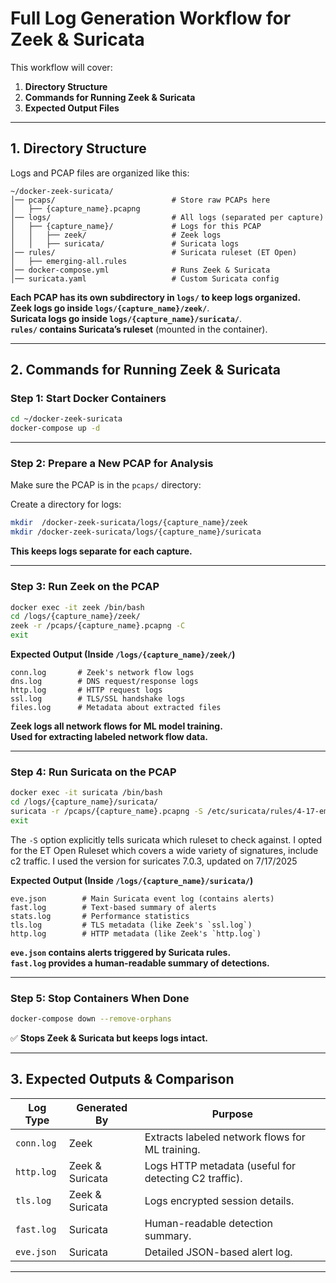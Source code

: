 # Full Log Generation Workflow for Zeek & Suricata
This workflow will cover:
1. **Directory Structure**
2. **Commands for Running Zeek & Suricata**
3. **Expected Output Files**

---

## 1. Directory Structure
Logs and PCAP files are organized like this:
```
~/docker-zeek-suricata/
│── pcaps/                          # Store raw PCAPs here
│   ├── {capture_name}.pcapng
│── logs/                           # All logs (separated per capture)
│   ├── {capture_name}/             # Logs for this PCAP
│   │   ├── zeek/                   # Zeek logs
│   │   ├── suricata/               # Suricata logs
│── rules/                          # Suricata ruleset (ET Open)
│   ├── emerging-all.rules
│── docker-compose.yml              # Runs Zeek & Suricata
│── suricata.yaml                   # Custom Suricata config
```
**Each PCAP has its own subdirectory in `logs/` to keep logs organized.**  
**Zeek logs go inside `logs/{capture_name}/zeek/`**.  
**Suricata logs go inside `logs/{capture_name}/suricata/`**.  
**`rules/` contains Suricata’s ruleset** (mounted in the container).  

---

## 2. Commands for Running Zeek & Suricata
### Step 1: Start Docker Containers
```bash
cd ~/docker-zeek-suricata
docker-compose up -d
```  

---

### Step 2: Prepare a New PCAP for Analysis
Make sure the PCAP is in the `pcaps/` directory:

Create a directory for logs:
```bash
mkdir  /docker-zeek-suricata/logs/{capture_name}/zeek
mkdir /docker-zeek-suricata/logs/{capture_name}/suricata
```
**This keeps logs separate for each capture.**  

---

### Step 3: Run Zeek on the PCAP
```bash
docker exec -it zeek /bin/bash
cd /logs/{capture_name}/zeek/
zeek -r /pcaps/{capture_name}.pcapng -C
exit
```
**Expected Output (Inside `/logs/{capture_name}/zeek/`)**
```
conn.log       # Zeek's network flow logs
dns.log        # DNS request/response logs
http.log       # HTTP request logs
ssl.log        # TLS/SSL handshake logs
files.log      # Metadata about extracted files
```
**Zeek logs all network flows for ML model training.**  
**Used for extracting labeled network flow data.**  

---

### Step 4: Run Suricata on the PCAP
```bash
docker exec -it suricata /bin/bash
cd /logs/{capture_name}/suricata/
suricata -r /pcaps/{capture_name}.pcapng -S /etc/suricata/rules/4-17-emerging-all.rules
exit
```
The `-S` option explicitly tells suricata which ruleset to check against. I opted for the ET Open Ruleset which covers a wide variety of signatures, include c2 traffic. I used the version for suricates 7.0.3, updated on 7/17/2025 

**Expected Output (Inside `/logs/{capture_name}/suricata/`)**
```
eve.json        # Main Suricata event log (contains alerts)
fast.log        # Text-based summary of alerts
stats.log       # Performance statistics
tls.log         # TLS metadata (like Zeek's `ssl.log`)
http.log        # HTTP metadata (like Zeek's `http.log`)
```
**`eve.json` contains alerts triggered by Suricata rules.**  
**`fast.log` provides a human-readable summary of detections.**  

---


### Step 5: Stop Containers When Done
```bash
docker-compose down --remove-orphans
```
✅ **Stops Zeek & Suricata but keeps logs intact.**  

---

## 3. Expected Outputs & Comparison
| **Log Type** | **Generated By** | **Purpose** |
|-------------|----------------|------------|
| `conn.log` | Zeek | Extracts labeled network flows for ML training. |
| `http.log` | Zeek & Suricata | Logs HTTP metadata (useful for detecting C2 traffic). |
| `tls.log` | Zeek & Suricata | Logs encrypted session details. |
| `fast.log` | Suricata | Human-readable detection summary. |
| `eve.json` | Suricata | Detailed JSON-based alert log. |



---
